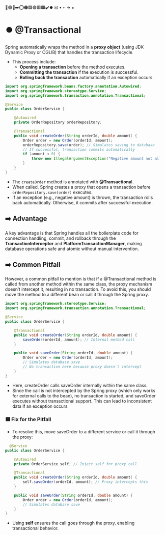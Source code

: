 🔵🟢🔴➡️⭕🟠🟦🟣🟥🟧✔️⏺️ ☑️ • ‣ → ⁕

# ⏺️ @Transactional

Spring automatically wraps the method in a **proxy object** (using JDK Dynamic Proxy or CGLIB) that handles the transaction lifecycle.

- This process include:
  - **Opening a transaction** before the method executes.
  - **Committing the transaction** if the execution is successful.
  - **Rolling back the transaction** automatically if an exception occurs.

```java
import org.springframework.beans.factory.annotation.Autowired;
import org.springframework.stereotype.Service;
import org.springframework.transaction.annotation.Transactional;

@Service
public class OrderService {

    @Autowired
    private OrderRepository orderRepository;

    @Transactional
    public void createOrder(String orderId, double amount) {
        Order order = new Order(orderId, amount);
        orderRepository.save(order); // Simulates saving to database
        // If successful, transaction commits automatically
        if (amount < 0) {
            throw new IllegalArgumentException("Negative amount not allowed");
        }
    }
}
```

- The `createOrder` method is annotated with **@Transactional**.
- When called, Spring creates a proxy that opens a transaction before `orderRepository.save(order)` executes.
- If an exception (e.g., negative amount) is thrown, the transaction rolls back automatically. Otherwise, it commits after successful execution.

## ➡️ Advantage

A key advantage is that Spring handles all the boilerplate code for connection handling, commit, and rollback through the **TransactionInterceptor** and **PlatformTransactionManager**, making database operations safe and atomic without manual intervention.

## ➡️ Common Pitfall

However, a common pitfall to mention is that if a @Transactional method is called from another method within the same class, the proxy mechanism doesn’t intercept it, resulting in no transaction. To avoid this, you should move the method to a different bean or call it through the Spring proxy.

```java
import org.springframework.stereotype.Service;
import org.springframework.transaction.annotation.Transactional;

@Service
public class OrderService {

    @Transactional
    public void createOrder(String orderId, double amount) {
        saveOrder(orderId, amount); // Internal method call
    }

    public void saveOrder(String orderId, double amount) {
        Order order = new Order(orderId, amount);
        // Simulates database save
        // No transaction here because proxy doesn't intercept
    }
}
```

- Here, createOrder calls saveOrder internally within the same class.
- Since the call is not intercepted by the Spring proxy (which only works for external calls to the bean), no transaction is started, and saveOrder executes without transactional support. This can lead to inconsistent data if an exception occurs

### 🟦 Fix for the Pitfall

- To resolve this, move saveOrder to a different service or call it through the proxy:

```java
  @Service
public class OrderService {

    @Autowired
    private OrderService self; // Inject self for proxy call

    @Transactional
    public void createOrder(String orderId, double amount) {
        self.saveOrder(orderId, amount); // Proxy intercepts this
    }

    public void saveOrder(String orderId, double amount) {
        Order order = new Order(orderId, amount);
        // Simulates database save
    }
}
```

- Using **self** ensures the call goes through the proxy, enabling transactional behavior.
